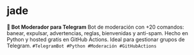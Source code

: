 # jade
**🤖 Bot Moderador para Telegram**   Bot de moderación con +20 comandos: banear, expulsar, advertencias, reglas, bienvenidas y anti-spam. Hecho en Python y hosted gratis en GitHub Actions. Ideal para gestionar grupos de Telegram.    `#TelegramBot #Python #Moderación #GitHubActions`
